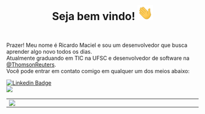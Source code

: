 <h1 align="center">Seja bem vindo! <img src="https://raw.githubusercontent.com/ABSphreak/ABSphreak/master/gifs/Hi.gif" width="40px" /></h1><br />
  
Prazer! Meu nome é Ricardo Maciel e sou um desenvolvedor que busca aprender algo novo todos os dias.</h1><br />
Atualmente graduando em TIC na UFSC e desenvolvedor de software na [@ThomsonReuters](https://www.dominiosistemas.com.br/).<br />
Você pode entrar em contato comigo em qualquer um dos meios abaixo:

[![Linkedin Badge](https://img.shields.io/badge/-LinkedIn-blue?style=flat-square&logo=Linkedin&logoColor=white&link=https://www.linkedin.com/in/ricardopmaciel/)](https://www.linkedin.com/in/ricardopmaciel/)
<br />
<a href="mailto:ricardopimaciel@gmail.com"><img src="https://camo.githubusercontent.com/09262d7116b5899a939accc4770415ef5d17f929c39577fad715e3e7e1a899d2/68747470733a2f2f64316e68696f306f78377067622e636c6f756466726f6e742e6e65742f5f696d672f6f5f636f6c6c656374696f6e5f706e672f677265656e5f6461726b5f677265792f323536783235362f706c61696e2f6d61696c2e706e67" width="20" data-canonical-src="https://d1nhio0ox7pgb.cloudfront.net/_img/o_collection_png/green_dark_grey/256x256/plain/mail.png" style="max-width:100%;"></a>
<br />



<center>
<table>
    <tr>
        <td><img width="485px" align="left" src="https://github-readme-stats.vercel.app/api/top-langs/?username=ricardomaciel17&hide=html&layout=compact&theme=synthwave" /></td>
        <td><img width="485px" align="left" src="https://github-readme-stats.vercel.app/api?username=ricardomaciel17&theme=synthwave"/></td>
    </tr>   
</table>
</center>
